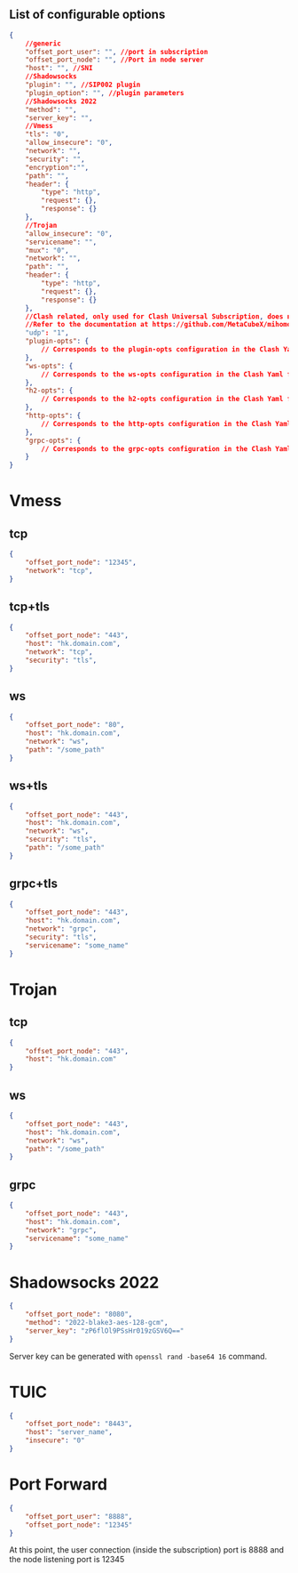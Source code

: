 ## List of configurable options

```json
{
    //generic
    "offset_port_user": "", //port in subscription
    "offset_port_node": "", //Port in node server
    "host": "", //SNI
    //Shadowsocks
    "plugin": "", //SIP002 plugin
    "plugin_option": "", //plugin parameters
    //Shadowsocks 2022
    "method": "",
    "server_key": "",
    //Vmess
    "tls": "0",
    "allow_insecure": "0",
    "network": "",
    "security": "",
    "encryption":"",
    "path": "",
    "header": {
        "type": "http",
        "request": {},
        "response": {}
    },
    //Trojan
    "allow_insecure": "0",
    "servicename": "",
    "mux": "0",
    "network": "",
    "path": "",
    "header": {
        "type": "http",
        "request": {},
        "response": {}
    },
    //Clash related, only used for Clash Universal Subscription, does not affect node configuration distribution
    //Refer to the documentation at https://github.com/MetaCubeX/mihomo/blob/Alpha/docs/config.yaml
    "udp": "1",
    "plugin-opts": {
        // Corresponds to the plugin-opts configuration in the Clash Yaml file.
    },
    "ws-opts": {
        // Corresponds to the ws-opts configuration in the Clash Yaml file.
    },
    "h2-opts": {
        // Corresponds to the h2-opts configuration in the Clash Yaml file.
    },
    "http-opts": {
        // Corresponds to the http-opts configuration in the Clash Yaml file.
    },
    "grpc-opts": {
        // Corresponds to the grpc-opts configuration in the Clash Yaml file.
    }
}
```

# Vmess

## tcp

``` json
{
    "offset_port_node": "12345",
    "network": "tcp",
}
```

## tcp+tls

```json
{
    "offset_port_node": "443",
    "host": "hk.domain.com",
    "network": "tcp",
    "security": "tls",
}
```

## ws

```json
{
    "offset_port_node": "80",
    "host": "hk.domain.com",
    "network": "ws",
    "path": "/some_path"
}
```

## ws+tls

```json
{
    "offset_port_node": "443",
    "host": "hk.domain.com",
    "network": "ws",
    "security": "tls",
    "path": "/some_path"
}
```

## grpc+tls

```json
{
    "offset_port_node": "443",
    "host": "hk.domain.com",
    "network": "grpc",
    "security": "tls",
    "servicename": "some_name"
}
```



# Trojan

## tcp

``` json
{
    "offset_port_node": "443",
    "host": "hk.domain.com"
}
```

## ws

``` json
{
    "offset_port_node": "443",
    "host": "hk.domain.com",
    "network": "ws",
    "path": "/some_path"
}
```

## grpc

``` json
{
    "offset_port_node": "443",
    "host": "hk.domain.com",
    "network": "grpc",
    "servicename": "some_name"
}
```

# Shadowsocks 2022

``` json
{
    "offset_port_node": "8080",
    "method": "2022-blake3-aes-128-gcm",
    "server_key": "zP6flOl9PSsHr019zGSV6Q=="
}
```

Server key can be generated with `openssl rand -base64 16` command.

# TUIC

``` json
{
    "offset_port_node": "8443",
    "host": "server_name",
    "insecure": "0"
}
```

# Port Forward

``` json
{
    "offset_port_user": "8888",
    "offset_port_node": "12345"
}
```

At this point, the user connection (inside the subscription) port is 8888 and the node listening port is 12345
